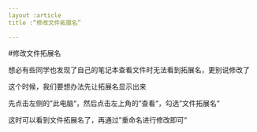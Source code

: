 ```yaml
---
layout :article
title :“修改文件拓展名”

---
```


#修改文件拓展名

想必有些同学也发现了自己的笔记本查看文件时无法看到拓展名，更别说修改了

这个时候，我们要想办法先让拓展名显示出来

先点击左侧的”此电脑“，然后点击左上角的”查看“，勾选”文件拓展名“

这时可以看到文件拓展名了，再通过”重命名进行修改即可“

